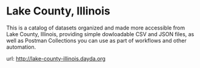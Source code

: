 # Lake County, Illinois

This is a catalog of datasets organized and made more accessible from Lake County, Illinois, providing simple dowloadable CSV and JSON files, as well as Postman Collections you can use as part of workflows and other automation.

url: http://lake-county-illinois.dayda.org

